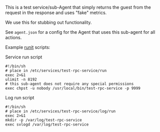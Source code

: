 This is a test service/sub-Agent that simply returns the guest from the request in the response and uses "fake" metrics.

We use this for stubbing out functionality.

See `agent.json` for a config for the Agent that uses this sub-agent for all actions.

Example [runit](http://smarden.org/runit/) scripts:

Service run script
```
#!/bin/sh
# place in /etc/services/test-rpc-service/run
exec 2>&1
ulimit -n 8192
# this sub-agent does not require any special permissions
exec chpst -u nobody /usr/local/bin/test-rpc-service -p 9999
```

Log run script
```
#!/bin/sh
# place in /etc/services/test-rpc-service/log/run
exec 2>&1
mkdir -p /var/log/test-rpc-service
exec svlogd /var/log/test-rpc-service
```
